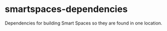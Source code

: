 smartspaces-dependencies
==============================

Dependencies for building Smart Spaces so they are found in one location.
